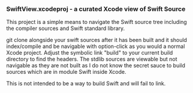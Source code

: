 
### SwiftView.xcodeproj - a curated Xcode view of Swift Source

This project is a simple means to navigate the Swift source tree including the
compiler sources and Swift standard library. 

git clone alongside your swift sources after it has been built and it should 
index/compile and be navigable with option-click as you would a normal Xcode project. 
Adjust the symbolic link "build" to your current build directory to find the headers.
The stdlib sources are viewable but not navigable as they are not built as I do not
know the secret sauce to build sources which are in module Swift inside Xcode.

This is not intended to be a way to build Swift and will fail to link.
